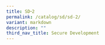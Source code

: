 ```yaml
---
title: SD᠆2
permalink: /catalog/sd/sd-2/
variant: markdown
description: ""
third_nav_title: Secure Development
---
```

